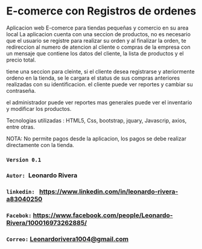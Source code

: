# E-comerce con Registros de ordenes 
Aplicacion web E-comerce para tiendas pequeñas y comercio en su area local
La aplicacion cuenta con una seccion de productos, no es necesario que el usuario se registre para realizar su orden y al finalizar la orden,
te redireccion al numero de atencion al cliente o compras de la empresa con un mensaje que contiene los datos del cliente, la lista de productos
y el precio total.

tiene una seccion para cleinte, si el cliente desea registrarse y ateriormente ordeno en la tienda, se le cargara el status de sus compras anteriores
realizadas con su identificacion.
el cliente puede ver reportes y cambiar su contraseña.

el administrador puede ver reportes mas generales puede ver el inventario y modificar los productos.


Tecnologias utilizadas :
HTML5, Css, bootstrap, jquary, Javascrip, axios, entre otras.

NOTA: No permite pagos desde la aplicacion, los pagos se debe realizar directamente con la tienda.







### `Version 0.1`
### `Autor: `Leonardo Rivera
### `linkedin: ` https://www.linkedin.com/in/leonardo-rivera-a83040250
### `Facebok:` https://www.facebook.com/people/Leonardo-Rivera/100016973262885/
### `Correo:` Leonardorivera1004@gmail.com

